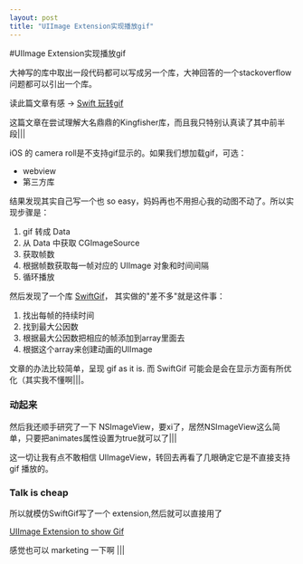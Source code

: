 ```yaml
---
layout: post
title: "UIImage Extension实现播放gif"
---
```



#UIImage Extension实现播放gif

大神写的库中取出一段代码都可以写成另一个库，大神回答的一个stackoverflow问题都可以引出一个库。


读此篇文章有感 → [Swift 玩转gif](http://www.jianshu.com/p/b60a06bdb375)

这篇文章在尝试理解大名鼎鼎的Kingfisher库，而且我只特别认真读了其中前半段|||


iOS 的 camera roll是不支持gif显示的。如果我们想加载gif，可选：

- webview
- 第三方库

结果发现其实自己写一个也 so easy，妈妈再也不用担心我的动图不动了。所以实现步骤是：

1. gif 转成 Data
2. 从 Data 中获取 CGImageSource
3. 获取帧数
4. 根据帧数获取每一帧对应的 UIImage 对象和时间间隔
5. 循环播放



然后发现了一个库 [SwiftGif](https://github.com/bahlo/SwiftGif)， 其实做的"差不多"就是这件事：

1. 找出每帧的持续时间
2. 找到最大公因数
3. 根据最大公因数把相应的帧添加到array里面去
4. 根据这个array来创建动画的UIImage


文章的办法比较简单，呈现 gif as it is. 而 SwiftGif 可能会是会在显示方面有所优化（其实我不懂啊|||。



### 动起来

然后我还顺手研究了一下 NSImageView，要xi了，居然NSImageView这么简单，只要把animates属性设置为true就可以了|||

这一切让我有点不敢相信 UIImageView，转回去再看了几眼确定它是不直接支持 gif 播放的。

### Talk is cheap


所以就模仿SwiftGif写了一个 extension,然后就可以直接用了

[UIImage Extension to show Gif](https://github.com/KrisYu/SwiftExtensions/blob/master/GifExt.swift)



感觉也可以 marketing 一下啊 \|||